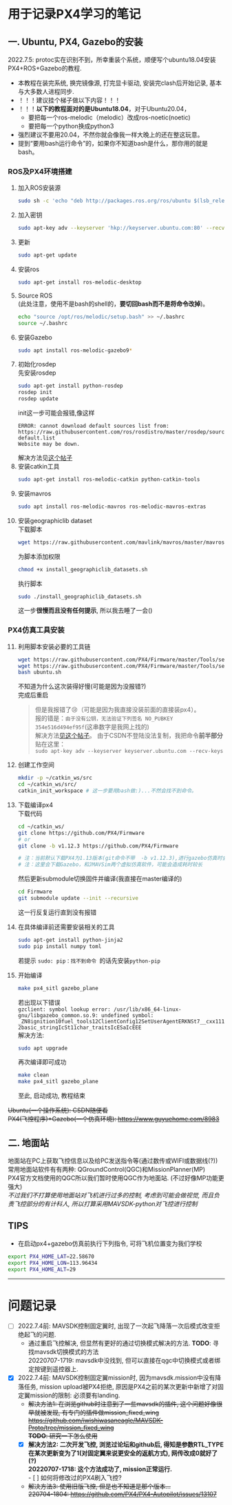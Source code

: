 # 用于记录PX4学习的笔记
## 一. Ubuntu, PX4, Gazebo的安装
2022.7.5: protoc实在识别不到，所幸重装个系统，顺便写个ubuntu18.04安装PX4+ROS+Gazebo的教程.
- 本教程在装完系统, 换完镜像源, 打完显卡驱动, 安装完clash后开始记录, 基本与大多数人进程同步. 
- ！！！建议挂个梯子做以下内容！！！
- ！！！**以下的教程面对的是Ubuntu18.04**，对于Ubuntu20.04，
    - 要把每一个ros-melodic（melodic）改成ros-noetic(noetic)
    - 要把每一个python换成python3
- 强烈建议不要用20.04，不然你就会像我一样大晚上的还在整这玩意。
- 提到“要用bash运行命令”的，如果你不知道bash是什么，那你用的就是bash。

### ROS及PX4环境搭建
1. 加入ROS安装源
    ```sh
    sudo sh -c 'echo "deb http://packages.ros.org/ros/ubuntu $(lsb_release -sc) main" > /etc/apt/sources.list.d/ros-latest.list'
    ```
2. 加入密钥
    ```sh
    sudo apt-key adv --keyserver 'hkp://keyserver.ubuntu.com:80' --recv-key C1CF6E31E6BADE8868B172B4F42ED6FBAB17C654
    ```
3. 更新
    ```sh
    sudo apt-get update
    ```
4. 安装ros
    ```sh
    sudo apt-get install ros-melodic-desktop
    ```
5. Source ROS\
    (此处注意，使用不是bash的shell的，**要切回bash而不是将命令改掉**)。
    ```sh
    echo "source /opt/ros/melodic/setup.bash" >> ~/.bashrc
    source ~/.bashrc
    ```
6. 安装Gazebo
    ```sh
    sudo apt install ros-melodic-gazebo9*
    ```
7. 初始化rosdep\
    先安装rosdep
    ```sh
    sudo apt-get install python-rosdep
    rosdep init
    rosdep update
    ```
    init这一步可能会报错,像这样
    ```
    ERROR: cannot download default sources list from:
    https://raw.githubusercontent.com/ros/rosdistro/master/rosdep/sources.list.d/20-default.list
    Website may be down.
    ```
    解决方法见[这个帖子](https://zskitecho.blog.csdn.net/article/details/107852051?spm=1001.2101.3001.6661.1&utm_medium=distribute.pc_relevant_t0.none-task-blog-2%7Edefault%7ECTRLIST%7Edefault-1-107852051-blog-105759665.pc_relevant_multi_platform_whitelistv2&depth_1-utm_source=distribute.pc_relevant_t0.none-task-blog-2%7Edefault%7ECTRLIST%7Edefault-1-107852051-blog-105759665.pc_relevant_multi_platform_whitelistv2&utm_relevant_index=1)
8. 安装catkin工具
    ```sh
    sudo apt-get install ros-melodic-catkin python-catkin-tools
    ```
9. 安装mavros
    ```sh
    sudo apt install ros-melodic-mavros ros-melodic-mavros-extras
    ```
10. 安装geographiclib dataset\
    下载脚本
    ```sh
    wget https://raw.githubusercontent.com/mavlink/mavros/master/mavros/scripts/install_geographiclib_datasets.sh
    ```
    为脚本添加权限
    ```sh
    chmod +x install_geographiclib_datasets.sh
    ```
    执行脚本
    ```sh
    sudo ./install_geographiclib_datasets.sh
    ```
    这一步**很慢而且没有任何提示**, 所以我去睡了一会()
### PX4仿真工具安装
11. 利用脚本安装必要的工具链
    ```sh
    wget https://raw.githubusercontent.com/PX4/Firmware/master/Tools/setup/ubuntu.sh
    wget https://raw.githubusercontent.com/PX4/Firmware/master/Tools/setup/requirements.txt
    bash ubuntu.sh
    ```
    不知道为什么这次装得好慢(可能是因为没报错?)\
    完成后重启
    > 但是我报错了:cry:（可能是因为我直接没装前面的直接装px4）。  
    > 报的错是：`由于没有公钥，无法验证下列签名 NO_PUBKEY 354e516d494ef95f`(这串数字是我网上找的)  
    > 解决方法[见这个帖子](https://blog.csdn.net/loovejava/article/details/21837935)。
    > 由于CSDN不登陆没法复制，我把命令**前半部分**贴在这里：  
    > `sudo apt-key adv --keyserver keyserver.ubuntu.com --recv-keys`
    
12. 创建工作空间
    ```sh
    mkdir -p ~/catkin_ws/src
    cd ~/catkin_ws/src/
    catkin_init_workspace # 这一步要用bash做:)...不然会找不到命令。
    ```
11. 下载编译px4\
    下载代码
    ```sh
    cd ~/catkin_ws/
    git clone https://github.com/PX4/Firmware
    # or
    git clone -b v1.12.3 https://github.com/PX4/Firmware
    
    # 注：当前默认下载PX4为1.13版本(git命令不带  -b v1.12.3),进行gazebo仿真时会出现问题，建议安装较低版本，例如v1.12.3
    # 注：这里会下载Gazebo，和JMAVSim两个虚拟仿真软件，可能会造成耗时较长
    ```
    然后更新submodule切换固件并编译(我直接在master编译的)
    ```sh
    cd Firmware
    git submodule update --init --recursive
    ```
    这一行反复运行直到没有报错
12. 在具体编译前还需要安装相关的工具
    ```sh
    sudo apt-get install python-jinja2
    sudo pip install numpy toml
    ```
    若提示 `sudo: pip：找不到命令 `的话先安装`python-pip`
13. 开始编译
    ```sh
    make px4_sitl gazebo_plane
    ```
    若出现以下错误\
    `gzclient: symbol lookup error: /usr/lib/x86_64-linux-gnu/libgazebo_common.so.9: undefined symbol: _ZN8ignition10fuel_tools12ClientConfig12SetUserAgentERKNSt7__cxx1112basic_stringIcSt11char_traitsIcESaIcEEE`\
    解决方法:
    ```sh
    sudo apt upgrade
    ```
    再次编译即可成功
    ```sh
    make clean
    make px4_sitl gazebo_plane
    ```
    至此, 启动成功, 教程结束



~~Ubuntu(一个操作系统): CSDN随便看~~\
~~PX4(飞控程序)+Gazebo(一个仿真环境): https://www.guyuehome.com/8983~~
## 二. 地面站
地面站在PC上获取飞控信息以及给PC发送指令等(通过数传或WIFI或数据线(?))
常用地面站软件有有两种: QGroundControl(QGC)和MissionPlanner(MP)\
PX4官方文档使用的QGC所以我们暂时使用QGC作为地面站. (不过好像MP功能更强大)\
*不过我们不打算使用地面站对飞机进行过多的控制, 考虑到可能会做视觉, 而且负责飞控部分的有计科人, 所以打算采用MAVSDK-python对飞控进行控制*
## TIPS  
- 在启动px4+gazebo仿真前执行下列指令, 可将飞机位置变为我们学校  
```sh
export PX4_HOME_LAT=22.58670
export PX4_HOME_LON=113.96434
export PX4_HOME_ALT=29
```


---
# 问题记录
- [ ] 2022.7.4前: MAVSDK控制固定翼时, 出现了一次起飞降落一次后模式改变拒绝起飞的问题. 
    - 通过重启飞控解决, 但显然有更好的通过切换模式解决的方法. 
       **TODO**: 寻找mavsdk切换模式的方法  
       20220707-1719: mavsdk中没找到, 但可以直接在qgc中切换模式或者绑定按键到遥控器上. 
- [x] 2022.7.4前: MAVSDK控制固定翼mission时, 因为mavsdk.mission中没有降落任务, mission upload被PX4拒绝, 原因是PX4之前的某次更新中新增了对固定翼mission的限制: 必须要有landing. 
    - ~~解决方法1: 在浏览github时注意到了一些mavsdk的插件, 这个问题好像很早就被发现, 有专门的插件做mission_fixed_wing\
      https://github.com/iwishiwasaneagle/MAVSDK-Proto/tree/mission_fixed_wing \
        **TODO**: 研究一下怎么使用~~
    - [x] **解决方法2: 二次开发飞控, 浏览过论坛和github后, 得知是参数RTL_TYPE在某次更新变为了1(对固定翼来说更安全的返航方式), 网传改成0就好了(?)**  
        **20220707-1718: 这个方法成功了, mission正常运行.**  
            - [ ] 如何将修改过的PX4刷入飞控?
    - ~~解决方法3: 使用旧版飞控, 但是也不知道是那个版本...\
        220704-1804: https://github.com/PX4/PX4-Autopilot/issues/13107~~

